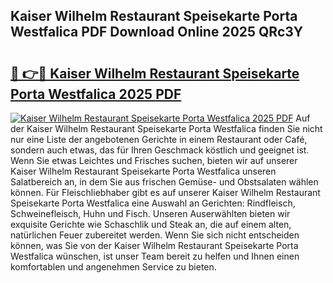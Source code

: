 ## Kaiser Wilhelm Restaurant Speisekarte Porta Westfalica PDF Download Online 2025 QRc3Y

# <h2><a href="http://gccceg.nevu.top/?p=Kaiser+Wilhelm+Restaurant+Speisekarte+Porta+Westfalica">🔗 👉🔴 Kaiser Wilhelm Restaurant Speisekarte Porta Westfalica 2025 PDF</a></h2>

[![Kaiser Wilhelm Restaurant Speisekarte Porta Westfalica 2025 PDF](https://i.imgur.com/dBaPXMq.png)](http://gccceg.nevu.top/?p=Kaiser+Wilhelm+Restaurant+Speisekarte+Porta+Westfalica)
Auf der Kaiser Wilhelm Restaurant Speisekarte Porta Westfalica finden Sie nicht nur eine Liste der angebotenen Gerichte in einem Restaurant oder Café, sondern auch etwas, das für Ihren Geschmack köstlich und geeignet ist. Wenn Sie etwas Leichtes und Frisches suchen, bieten wir auf unserer Kaiser Wilhelm Restaurant Speisekarte Porta Westfalica unseren Salatbereich an, in dem Sie aus frischen Gemüse- und Obstsalaten wählen können. Für Fleischliebhaber gibt es auf unserer Kaiser Wilhelm Restaurant Speisekarte Porta Westfalica eine Auswahl an Gerichten: Rindfleisch, Schweinefleisch, Huhn und Fisch. Unseren Auserwählten bieten wir exquisite Gerichte wie Schaschlik und Steak an, die auf einem alten, natürlichen Feuer zubereitet werden. Wenn Sie sich nicht entscheiden können, was Sie von der Kaiser Wilhelm Restaurant Speisekarte Porta Westfalica wünschen, ist unser Team bereit zu helfen und Ihnen einen komfortablen und angenehmen Service zu bieten.
